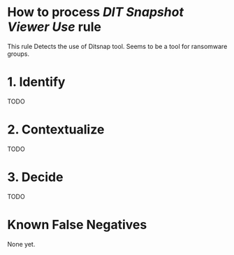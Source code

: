 # How to process *DIT Snapshot Viewer Use* rule
This rule Detects the use of Ditsnap tool. Seems to be a tool for ransomware groups.

# 1. Identify
TODO

# 2. Contextualize
TODO

# 3. Decide
TODO

# Known False Negatives
None yet.
